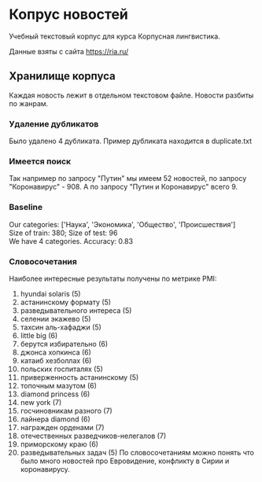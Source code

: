 # Копрус новостей
Учебный текстовый корпус для курса Корпусная лингвистика.

Данные взяты с сайта https://ria.ru/

## Хранилище корпуса
Каждая новость лежит в отдельном текстовом файле.
Новости разбиты по жанрам.

### Удаление дубликатов
Было удалено 4 дубликата. Пример дубликата находится в duplicate.txt

### Имеется поиск
Так например по запросу "Путин" мы имеем 52 новостей, по запросу "Коронавирус" - 908. А по запросу "Путин и Коронавирус" всего 9.

### Baseline
Our categories: ['Наука', 'Экономика', 'Общество', 'Происшествия']  
Size of train: 380; Size of test: 96  
We have 4 categories. Accuracy: 0.83

### Словосочетания
Наиболее интересные результаты получены по метрике PMI:
01. hyundai solaris (5)
02. астанинскому формату (5)
03. разведывательного интереса (5)
04. селении экажево (5)
05. тахсин аль-хафаджи (5)
06. little big (6)
07. берутся избирательно (6)
08. джонса хопкинса (6)
09. катаиб хезболлах (6)
10. польских госпиталях (5)
11. приверженность астанинскому (5)
12. топочным мазутом (6)
13. diamond princess (6)
14. new york (7)
15. госчиновникам разного (7)
16. лайнера diamond (6)
17. награжден орденами (7)
18. отечественных разведчиков-нелегалов (7)
19. приморскому краю (6)
20. разведывательных задач (5) 
По словосочетаниям можно понять что было много новостей про Евровидение, конфликту в Сирии и коронавирусу.

